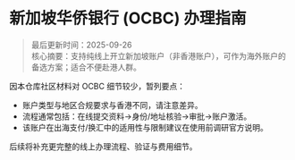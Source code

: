 # 新加坡华侨银行 (OCBC) 办理指南

> 最后更新时间：2025-09-26  
> 核心摘要：支持纯线上开立新加坡账户（非香港账户），可作为海外账户的备选方案；适合不便赴港人群。

因本仓库社区材料对 OCBC 细节较少，暂列要点：
- 账户类型与地区合规要求与香港不同，请注意差异。
- 流程通常包括：在线提交资料→身份/地址核验→审批→账户激活。
- 该账户在出海支付/换汇中的适用性与限制建议在使用前调研官方说明。

后续将补充更完整的线上办理流程、验证与费用细节。
